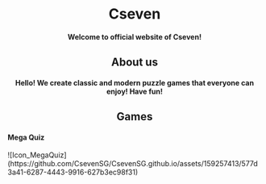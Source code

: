 <h1 align="center">Cseven</h1>
<h4 align="center">Welcome to official website of Cseven!</h4>

<h2 align="center">About us</h2>
<h4 align="center">Hello! We create classic and modern puzzle games that everyone can enjoy! Have fun!</h4>

<h2 align="center">Games</h2>
<h4 align="left">Mega Quiz</h4>
![Icon_MegaQuiz](https://github.com/CsevenSG/CsevenSG.github.io/assets/159257413/577d3a41-6287-4443-9916-627b3ec98f31)



